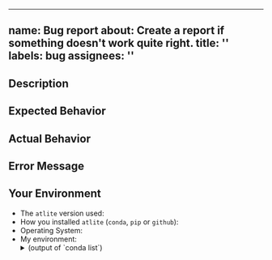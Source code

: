 <!--
SPDX-FileCopyrightText: 2021 The Atlite Authors

SPDX-License-Identifier: CC0-1.0
-->
---
name: Bug report
about: Create a report if something doesn't work quite right.
title: ''
labels: bug
assignees: ''
---

<!-- Provide a general summary of the issue -->

## Description
<!-- Provide a more detailed introduction to the issue itself, and why you consider it to be a bug -->
<!-- If you can, add a minimal example which reproduces the bug -->

## Expected Behavior
<!-- Tell us what should happen -->

## Actual Behavior
<!-- Tell us what goes wrong and happens instead -->

## Error Message
<!-- Paste any terminal output and error message you encounter here to help illustrate the problem -->

## Your Environment
<!-- Include relevant details about the environment you experienced the bug in -->
* The `atlite` version used:
* How you installed `atlite` (`conda`, `pip` or `github`):
* Operating System:
* My environment:
    <details>
      <summary>(output of `conda list`)</summary>
      ```
        <!-- output of `conda list` -->
      ```
    </details>


